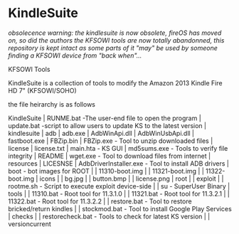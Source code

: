 KindleSuite
===========

*obsolecence warning:
the kindlesuite is now obsolete, fireOS has moved on, so did the authors
the KFSOWI tools are now totally abandonned, this repository is kept intact
as some parts of it "may" be used by someone finding a KFSOWI device from "back when"...*

KFSOWI Tools


KindleSuite is a collection of tools to modify the Amazon 2013 Kindle Fire HD 7" (KFSOWI/SOHO)

the file heirarchy is as follows

KindleSuite
  | RUNME.bat   -The user-end file to open the program
  | update.bat  -script to allow users to update KS to the latest version
  | kindlesuite
     | adb
     | adb.exe
     | AdbWinApi.dll
     | AdbWinUsbApi.dll
     | fastboot.exe
     | FBZip.bin
     | FBZip.exe   - Tool to unzip downloaded files
     | license
     | license.txt
     | main.hta    - KS GUI
     | md5sums.exe - Tools to verify file integrity
     | README
     | wget.exe    - Tool to download files from internet
     | resources
        | LICESNSE
        | AdbDriverInstaller.exe  - Tool to install ADB drivers
        | boot     - bot images for ROOT
        |  | 11310-boot.img
        |  | 11321-boot.img
        |  | 11322-boot.img
        | icons
        |  | bg.jpg
        |  | button.bmp
        |  | license.png
        | root
        |  | exploit
        |  | rootme.sh   - Script to execute exploit device-side
        |  | su          - SuperUser Binary
        | tools
        |  | 11310.bat   - Root tool for 11.3.1.0
        |  | 11321.bat   - Root tool for 11.3.2.1
        |  | 11322.bat   - Root tool for 11.3.2.2
        |  | restore.bat - Tool to restore bricked/return kindles
        |  | stockmod.bat - Tool to install Google Play Services
        | checks
        |  | restorecheck.bat  - Tools to check for latest KS version
        |  | versioncurrent
        
